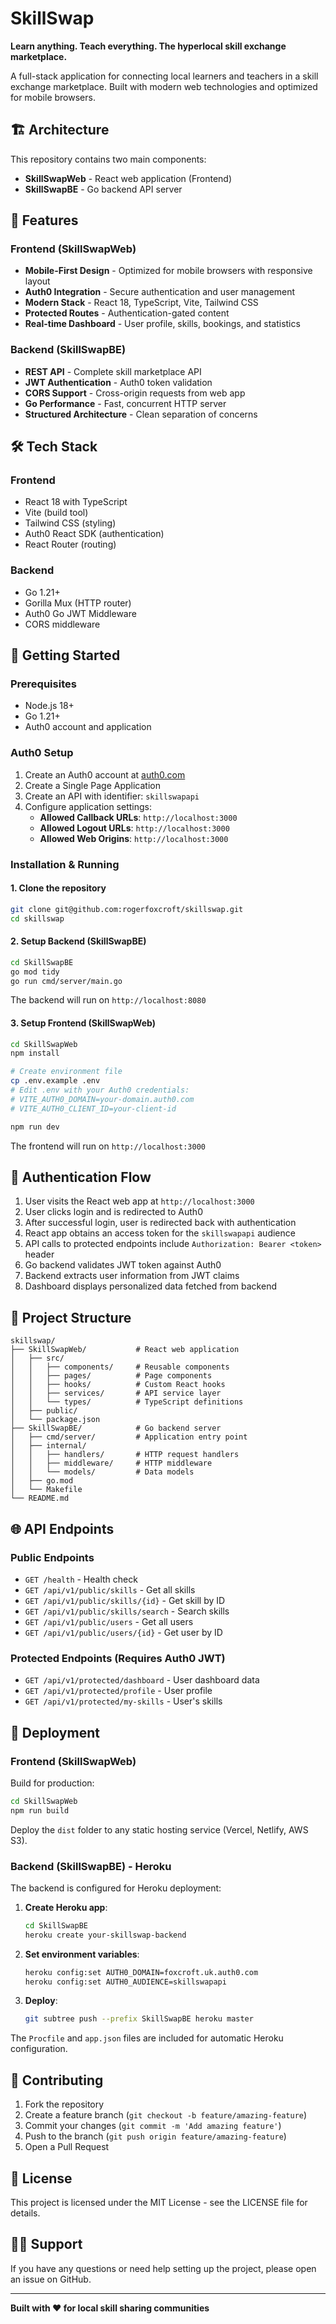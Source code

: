 # SkillSwap

**Learn anything. Teach everything. The hyperlocal skill exchange marketplace.**

A full-stack application for connecting local learners and teachers in a skill exchange marketplace. Built with modern web technologies and optimized for mobile browsers.

## 🏗️ Architecture

This repository contains two main components:

- **SkillSwapWeb** - React web application (Frontend)
- **SkillSwapBE** - Go backend API server

## 🚀 Features

### Frontend (SkillSwapWeb)
- **Mobile-First Design** - Optimized for mobile browsers with responsive layout
- **Auth0 Integration** - Secure authentication and user management
- **Modern Stack** - React 18, TypeScript, Vite, Tailwind CSS
- **Protected Routes** - Authentication-gated content
- **Real-time Dashboard** - User profile, skills, bookings, and statistics

### Backend (SkillSwapBE)
- **REST API** - Complete skill marketplace API
- **JWT Authentication** - Auth0 token validation
- **CORS Support** - Cross-origin requests from web app
- **Go Performance** - Fast, concurrent HTTP server
- **Structured Architecture** - Clean separation of concerns

## 🛠️ Tech Stack

### Frontend
- React 18 with TypeScript
- Vite (build tool)
- Tailwind CSS (styling)
- Auth0 React SDK (authentication)
- React Router (routing)

### Backend
- Go 1.21+
- Gorilla Mux (HTTP router)
- Auth0 Go JWT Middleware
- CORS middleware

## 🚦 Getting Started

### Prerequisites
- Node.js 18+
- Go 1.21+
- Auth0 account and application

### Auth0 Setup
1. Create an Auth0 account at [auth0.com](https://auth0.com)
2. Create a Single Page Application
3. Create an API with identifier: `skillswapapi`
4. Configure application settings:
   - **Allowed Callback URLs**: `http://localhost:3000`
   - **Allowed Logout URLs**: `http://localhost:3000`
   - **Allowed Web Origins**: `http://localhost:3000`

### Installation & Running

#### 1. Clone the repository
```bash
git clone git@github.com:rogerfoxcroft/skillswap.git
cd skillswap
```

#### 2. Setup Backend (SkillSwapBE)
```bash
cd SkillSwapBE
go mod tidy
go run cmd/server/main.go
```

The backend will run on `http://localhost:8080`

#### 3. Setup Frontend (SkillSwapWeb)
```bash
cd SkillSwapWeb
npm install

# Create environment file
cp .env.example .env
# Edit .env with your Auth0 credentials:
# VITE_AUTH0_DOMAIN=your-domain.auth0.com
# VITE_AUTH0_CLIENT_ID=your-client-id

npm run dev
```

The frontend will run on `http://localhost:3000`

## 🔐 Authentication Flow

1. User visits the React web app at `http://localhost:3000`
2. User clicks login and is redirected to Auth0
3. After successful login, user is redirected back with authentication
4. React app obtains an access token for the `skillswapapi` audience
5. API calls to protected endpoints include `Authorization: Bearer <token>` header
6. Go backend validates JWT token against Auth0
7. Backend extracts user information from JWT claims
8. Dashboard displays personalized data fetched from backend

## 📁 Project Structure

```
skillswap/
├── SkillSwapWeb/           # React web application
│   ├── src/
│   │   ├── components/     # Reusable components
│   │   ├── pages/          # Page components
│   │   ├── hooks/          # Custom React hooks
│   │   ├── services/       # API service layer
│   │   └── types/          # TypeScript definitions
│   ├── public/
│   └── package.json
├── SkillSwapBE/            # Go backend server
│   ├── cmd/server/         # Application entry point
│   ├── internal/
│   │   ├── handlers/       # HTTP request handlers
│   │   ├── middleware/     # HTTP middleware
│   │   └── models/         # Data models
│   ├── go.mod
│   └── Makefile
└── README.md
```

## 🌐 API Endpoints

### Public Endpoints
- `GET /health` - Health check
- `GET /api/v1/public/skills` - Get all skills
- `GET /api/v1/public/skills/{id}` - Get skill by ID
- `GET /api/v1/public/skills/search` - Search skills
- `GET /api/v1/public/users` - Get all users
- `GET /api/v1/public/users/{id}` - Get user by ID

### Protected Endpoints (Requires Auth0 JWT)
- `GET /api/v1/protected/dashboard` - User dashboard data
- `GET /api/v1/protected/profile` - User profile
- `GET /api/v1/protected/my-skills` - User's skills

## 🚀 Deployment

### Frontend (SkillSwapWeb)
Build for production:
```bash
cd SkillSwapWeb
npm run build
```
Deploy the `dist` folder to any static hosting service (Vercel, Netlify, AWS S3).

### Backend (SkillSwapBE) - Heroku
The backend is configured for Heroku deployment:

1. **Create Heroku app**:
   ```bash
   cd SkillSwapBE
   heroku create your-skillswap-backend
   ```

2. **Set environment variables**:
   ```bash
   heroku config:set AUTH0_DOMAIN=foxcroft.uk.auth0.com
   heroku config:set AUTH0_AUDIENCE=skillswapapi
   ```

3. **Deploy**:
   ```bash
   git subtree push --prefix SkillSwapBE heroku master
   ```

The `Procfile` and `app.json` files are included for automatic Heroku configuration.

## 🤝 Contributing

1. Fork the repository
2. Create a feature branch (`git checkout -b feature/amazing-feature`)
3. Commit your changes (`git commit -m 'Add amazing feature'`)
4. Push to the branch (`git push origin feature/amazing-feature`)
5. Open a Pull Request

## 📝 License

This project is licensed under the MIT License - see the LICENSE file for details.

## 🙋‍♂️ Support

If you have any questions or need help setting up the project, please open an issue on GitHub.

---

**Built with ❤️ for local skill sharing communities**